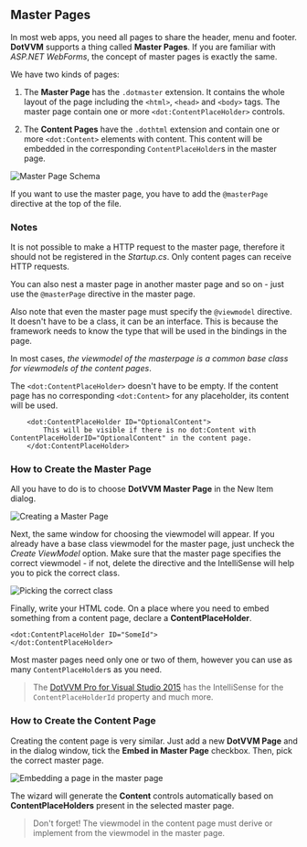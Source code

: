 ## Master Pages

In most web apps, you need all pages to share the header, menu and footer. **DotVVM** supports a thing called **Master Pages**. 
If you are familiar with _ASP.NET WebForms_, the concept of master pages is exactly the same.

We have two kinds of pages:

1. The **Master Page** has the `.dotmaster` extension. It contains the whole layout of the page including the `<html>`, `<head>` and `<body>` tags.
The master page contain one or more `<dot:ContentPlaceHolder>` controls.     

2. The **Content Pages** have the `.dothtml` extension and contain one or more `<dot:Content>` elements with content. This content will be embedded
in the corresponding `ContentPlaceHolder`s in the master page.  

<p><img src="{imageDir}basics-master-pages-img1.png" alt="Master Page Schema" /></p>

If you want to use the master page, you have to add the `@masterPage` directive at the top of the file.


### Notes

It is not possible to make a HTTP request to the master page, therefore it should not be registered in the _Startup.cs_. 
Only content pages can receive HTTP requests. 

You can also nest a master page in another master page and so on - just use the `@masterPage` directive in the master page.

Also note that even the master page must specify the `@viewmodel` directive. It doesn't have to be a class, it can be an interface. This is because the
framework needs to know the type that will be used in the bindings in the page. 

In most cases, _the viewmodel of the masterpage is a common base class for viewmodels of the content pages_. 

The `<dot:ContentPlaceHolder>` doesn't have to be empty. If the content page has no corresponding `<dot:Content>` for any placeholder,
its content will be used.

```DOTHTML
    <dot:ContentPlaceHolder ID="OptionalContent">
        This will be visible if there is no dot:Content with ContentPlaceHolderID="OptionalContent" in the content page.
    </dot:ContentPlaceHolder>
```

### How to Create the Master Page

All you have to do is to choose **DotVVM Master Page** in the New Item dialog.

<p><img src="{imageDir}basics-master-pages-img2.png" alt="Creating a Master Page" /></p>

Next, the same window for choosing the viewmodel will appear. If you already have a base class viewmodel for the master page,
just uncheck the _Create ViewModel_ option.
Make sure that the master page specifies the correct viewmodel - if not, delete the directive and the IntelliSense will help you
to pick the correct class.

<p><img src="{imageDir}basics-master-pages-img3.png" alt="Picking the correct class" /></p>

Finally, write your HTML code. On a place where you need to embed something from a content page, declare a **ContentPlaceHolder**.

```DOTHTML
<dot:ContentPlaceHolder ID="SomeId">
</dot:ContentPlaceHolder>
```

Most master pages need only one or two of them, however you can use as many `ContentPlaceHolder`s as you need.

> The [DotVVM Pro for Visual Studio 2015](/products/dotvvm-pro-for-vs-2015) has the IntelliSense for the `ContentPlaceHolderId` property and much more. 


### How to Create the Content Page

Creating the content page is very similar. Just add a new **DotVVM Page** and in the dialog window, tick the **Embed in Master Page** checkbox.
Then, pick the correct master page.

<p><img src="{imageDir}basics-master-pages-img4.png" alt="Embedding a page in the master page" /></p>

The wizard will generate the **Content** controls automatically based on **ContentPlaceHolders** present in the selected master page.

> Don't forget! The viewmodel in the content page must derive or implement from the viewmodel in the master page.

